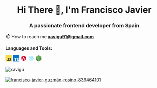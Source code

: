 <h1 align="center">Hi There 👋, I'm Francisco Javier </h1>
<h3 align="center">A passionate frontend developer from Spain</h3>

📫 How to reach me **xavigu91@gmail.com**


**Languages and Tools:**  

<code><img height="20" src="https://raw.githubusercontent.com/github/explore/80688e429a7d4ef2fca1e82350fe8e3517d3494d/topics/javascript/javascript.png"></code>
<code><img height="20" src="https://raw.githubusercontent.com/github/explore/80688e429a7d4ef2fca1e82350fe8e3517d3494d/topics/typescript/typescript.png"></code>
<code><img height="20" src="https://raw.githubusercontent.com/github/explore/80688e429a7d4ef2fca1e82350fe8e3517d3494d/topics/angular/angular.png"></code>
<code><img height="20" src="https://raw.githubusercontent.com/github/explore/80688e429a7d4ef2fca1e82350fe8e3517d3494d/topics/react/react.png"></code>
<code><img height="20" src="https://raw.githubusercontent.com/github/explore/80688e429a7d4ef2fca1e82350fe8e3517d3494d/topics/nodejs/nodejs.png"></code> 
  
<img src="https://github-readme-stats.vercel.app/api?username=xavigu&show_icons=true&title_color=fff&icon_color=79ff97&text_color=9f9f9f&bg_color=151515" alt="xavigu" /> </p>


<a href="https://linkedin.com/in/francisco-javier-guzmán-rosino-839464101" target="blank"><img align="center" src="https://cdn.jsdelivr.net/npm/simple-icons@3.0.1/icons/linkedin.svg" alt="francisco-javier-guzmán-rosino-839464101" height="20" width="20" /></a>

